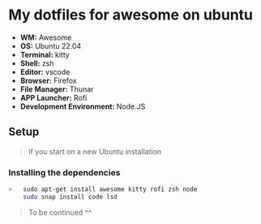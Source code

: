 # My dotfiles for awesome on ubuntu</h1>

- **WM:** Awesome
- **OS:** Ubuntu 22.04
- **Terminal:** kitty
- **Shell:** zsh
- **Editor:** vscode
- **Browser:** Firefox
- **File Manager:** Thunar
- **APP Launcher:** Rofi
- **Development Environment:** Node.JS

## Setup

> if you start on a new Ubuntu installation

### Installing the dependencies

```sh
>   sudo apt-get install awesome kitty rofi zsh node
    sudo snap install code lsd
```

> To be continued ^^
